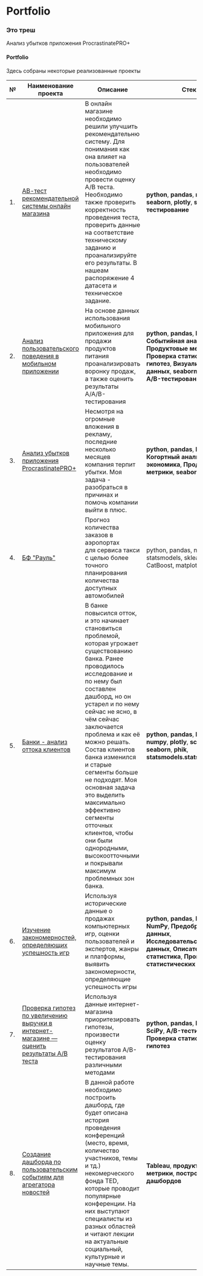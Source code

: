 # Portfolio

### Это треш
Анализ убытков приложения ProcrastinatePRO+
#### Portfolio

Здесь собраны некоторые реализованные проекты

| №    | Наименование проекта                | Описание                                                     | Стек                                                         | 
| ---- | ----------------------------------- | ------------------------------------------------------------ | ------------------------------------------------------------ |
| 1.   | [АВ-тест рекомендательной системы онлайн магазина](https://github.com/EgorTeresh/Portfolio/blob/main/АВ-тест%20рекомендательной%20системы%20онлайн%20магазина) | В онлайн магазине необходимо решили улучшить рекомендательню систему. Для понимания как она влияет на пользователей необходимо провести оценку A/B теста. Необходимо также проверить корректность проведения теста, проверить данные на соответствие техническому заданию и проанализируйте его результаты. В нашеам распоряжение 4 датасета и техническое задание.| **python**, **pandas**, **numpy**, **seaborn**, **plotly**, **scipy**, **A/B-тестирование**|
| 2.   | [Анализ пользовательского поведения в мобильном приложении](https://github.com/EgorTeresh/Portfolio/blob/main/Анализ%20пользовательского%20поведения%20в%20мобильном%20приложении) | На основе данных использования мобильного приложения для продажи продуктов питания проанализировать воронку продаж, а также оценить результаты A/A/B-тестирования  | **python**, **pandas**, **Matplotlib**, **Событийная аналитика**, **Продуктовые метрики**, **Проверка статистических гипотез**, **Визуализация данных**, **seaborn**, **plotly**, **A/B-тестирование** |
| 3.   | [Анализ убытков приложения ProcrastinatePRO+](https://github.com/EgorTeresh/Portfolio/blob/main/Анализ%20убытков%20приложения%20ProcrastinatePRO+) | Несмотря на огромные вложения в рекламу, последние несколько месяцев компания терпит убытки. Моя задача - разобраться в причинах и помочь компании выйти в плюс. |  **python**, **pandas**, **Matplotlib**, **Когортный анализ**, **Юнит экономика**, **Продуктовые метрики**, **seaborn** |
| 4.   | [БФ "Рауль"](https://github.com/aq2003/Portfolio/tree/main/Taxi%20Service) | Прогноз количества заказов в аэропортах <br/>для сервиса такси с целью более точного планирования количества доступных <br/>автомобилей | python, pandas, numpy, statsmodels, sklearn, CatBoost, matplotlib |
| 5.   | [Банки - анализ оттока клиентов](https://github.com/EgorTeresh/Portfolio/blob/main/Банки%20-%20Анализ%20оттока%20клиентов) | В банке повысился отток, и это начинает становиться проблемой, которая угрожает существованию банка. Ранее проводилось исследование и по нему был составлен дашборд, но он устарел и по нему сейчас не ясно, в чём сейчас заключается проблема и как её можно решать. Состав клиентов банка изменился и старые сегменты больше не подходят. Моя основная задача это выделить максимально эффективно сегменты отточных клиентов, чтобы они были однородными, высокоотточными и покрывали максимум проблемных зон банка. | **python**, **pandas**, **Matplotlib**, **numpy**, **plotly**, **scipy**, **seaborn**, **phik**, **statsmodels.stats.proportion**|
| 6.   | [Изучение закономерностей, определяющих успешность игр](https://github.com/EgorTeresh/Portfolio/blob/main/Изучение%20закономерностей,%20определяющих%20успешность%20игр) | Используя исторические данные о продажах компьютерных игр, оценки пользователей и экспертов, жанры и платформы, выявить закономерности, определяющие успешность игры  | **python**, **pandas**, **Matplotlib**, **NumPy**, **Предобработка данных**, **Исследовательский анализ данных**, **Описательная статистика**, **Проверка статистических гипотез**|
| 7.   | [Проверка гипотез по увеличению выручки в интернет-магазине — оценить результаты A/B теста](https://github.com/EgorTeresh/Portfolio/blob/main/Проверка%20гипотез%20по%20увеличению%20выручки%20в%20интернет-магазине%20-%20оценить%20результаты%20АВ%20теста) | Используя данные интернет-магазина приоритезировать гипотезы, произвести оценку результатов A/B-тестирования различными методами | **python**, **pandas**, **Matplotlib**, **SciPy**, **A/B-тестирование**, **Проверка статистических гипотез** |
| 8.   | [Создание дашборда по пользовательским событиям для агрегатора новостей](https://github.com/EgorTeresh/Portfolio/blob/main/Создание%20дашборда%20по%20пользовательским%20событиям%20для%20агрегатора%20новостей) | В данной работе необходимо построить дашборд, где будет описана история проведения конференций (место, время, количество участников, темы и тд.) некомерческого фонда TED, которые проводит популярные конференции. На них выступают специалисты из разных областей и читают лекции на актуальные социальный, культурные и научные темы. | **Tableau**, **продуктовые метрики**, **построение дашбордов** |
